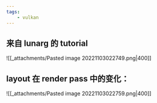 ```yaml
---
tags:
    - vulkan
---
```



## 来自 lunarg 的 tutorial

![[_attachments/Pasted image 20221103022749.png|400]]


## layout 在 render pass 中的变化：

![[_attachments/Pasted image 20221103022759.png|400]]
